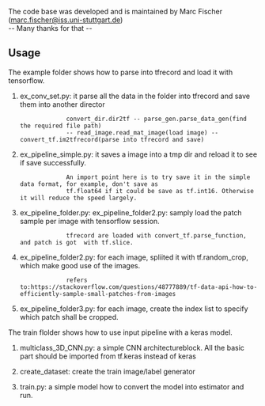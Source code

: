 The code base was developed and is maintained by Marc Fischer (marc.fischer@iss.uni-stuttgart.de)<br/>
-- Many thanks for that --

## Usage
The example folder shows how to parse into tfrecord and load it with tensorflow.

1. ex_conv_set.py: it parse all the data in the folder into tfrecord and save them into another director

                    convert_dir.dir2tf -- parse_gen.parse_data_gen(find the required file path)
                    -- read_image.read_mat_image(load image) -- convert_tf.im2tfrecord(parse into tfrecord and save)


2. ex_pipeline_simple.py: it saves a image into a tmp dir and reload it to see if save successfully.

                    An import point here is to try save it in the simple data format, for example, don't save as
                    tf.float64 if it could be save as tf.int16. Otherwise it will reduce the speed largely.

3. ex_pipeline_folder.py: ex_pipeline_folder2.py: samply load the patch sample per image with tensorflow session.

                    tfrecord are loaded with convert_tf.parse_function, and patch is got  with tf.slice.

4. ex_pipeline_folder2.py: for each image, spliited it with tf.random_crop, which make good use of the images.

                    refers to:https://stackoverflow.com/questions/48777889/tf-data-api-how-to-efficiently-sample-small-patches-from-images

5. ex_pipeline_folder3.py: for each image, create the index list to specify which patch shall be cropped.

The train flolder shows how to use input pipeline with a keras model.

1. multiclass_3D_CNN.py: a simple CNN architectureblock. All the basic part should be imported from tf.keras instead of keras

2. create_dataset: create the train image/label generator

3. train.py: a simple model how to convert the model into estimator and run.

